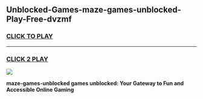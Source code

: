 
## Unblocked-Games-maze-games-unblocked-Play-Free-dvzmf
<h3>
<a href="https://premium76.site?title=maze-games-unblocked&ref=18A1">CLICK TO PLAY</a></h3>
<hr>

<h3>
<a href="https://premium76.site?title=maze-games-unblocked&ref=18A1">CLICK 2 PLAY</a>
  
</h3>

<a href="https://premium76.site?title=maze-games-unblocked&ref=18A1"><img src="https://clearcache.store/games.png"></a>


**maze-games-unblocked games unblocked: Your Gateway to Fun and Accessible Online Gaming**
